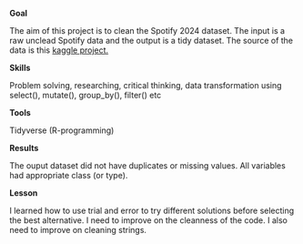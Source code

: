 **Goal**

The aim of this project is to clean the Spotify 2024 dataset. The input is a raw unclead Spotify data and the output is a tidy dataset. The source of the data is this [kaggle project.](https://www.kaggle.com/code/pranalibose/data-cleaning-and-eda-on-spotify-data) 

**Skills**

Problem solving, researching, critical thinking, data transformation using select(), mutate(), group_by(), filter() etc

**Tools**

Tidyverse (R-programming)

**Results**

The ouput dataset did not have duplicates or missing values. All variables had appropriate class (or type). 

**Lesson**

I learned how to use trial and error to try different solutions before selecting the best alternative. I need to improve on the cleanness of the code. I also need to improve on cleaning strings.
